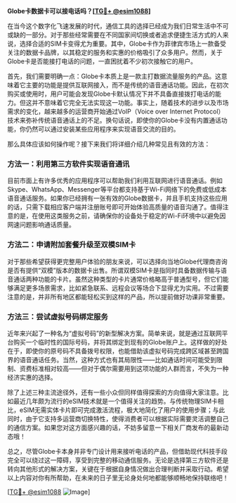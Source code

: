 **Globe卡数据卡可以接电话吗？[[TG💪+ @esim1088](https://t.me/s/esim1088)]**

在当今这个数字化飞速发展的时代，通信工具的选择已经成为我们日常生活中不可或缺的一部分。对于那些经常需要在不同国家间切换或者追求便捷生活方式的人来说，选择合适的SIM卡变得尤为重要。其中，Globe卡作为菲律宾市场上一款备受关注的数据卡品牌，以其稳定的服务和实惠的价格吸引了众多用户。然而，关于Globe卡是否能接打电话的问题，一直困扰着不少初次接触它的用户。

首先，我们需要明确一点：Globe卡本质上是一款主打数据流量服务的产品。这意味着它主要的功能是提供互联网接入，而不是传统的语音通话功能。因此，在初次购买或使用时，用户可能会发现Globe卡默认情况下并不具备直接拨打电话的能力。但这并不意味着它完全无法实现这一功能。事实上，随着技术的进步以及市场需求的变化，越来越多的运营商开始通过VoIP（Voice over Internet Protocol）技术来弥补传统语音通话上的不足。换句话说，即使你的Globe卡没有内置通话功能，你仍然可以通过安装某些应用程序来实现语音交流的目的。

那么具体应该如何操作呢？接下来我们将详细介绍几种常见且有效的方法：

### 方法一：利用第三方软件实现语音通讯

目前市面上有许多优秀的应用程序可以帮助我们利用互联网进行语音通话。例如Skype、WhatsApp、Messenger等平台都支持基于Wi-Fi网络下的免费或低成本语音通话服务。如果你已经拥有一张有效的Globe数据卡，并且手机支持这些应用的话，只需下载相应客户端并注册账号即可开始体验高质量的语音沟通了。值得注意的是，在使用这类服务之前，请确保你的设备处于稳定的Wi-Fi环境中以避免因网速问题影响通话质量。

### 方法二：申请附加套餐升级至双模SIM卡

对于那些希望获得更完整用户体验的朋友来说，可以选择向当地Globe代理商咨询是否有提供“双模”版本的数据卡出售。所谓双模SIM卡是指同时具备数据传输与语音通话两种功能的卡片。虽然这种类型的卡片通常价格略高于普通型号，但它们能够满足更多场景需求，比如紧急联系、远程会议等场合下显得尤为实用。不过需要注意的是，并非所有地区都能轻松买到这样的产品，所以提前做好功课非常重要。

### 方法三：尝试虚拟号码绑定服务

近年来兴起了一种名为“虚拟号码”的新型解决方案。简单来说，就是通过互联网平台购买一个临时性的国际号码，并将其绑定到现有的Globe账户上。这样做的好处在于，即使你的原号码不具备拨号权限，也能借助该虚拟号码完成跨区域甚至跨国界的语音通话任务。当然，这种方式也有其局限性——比如通话时间可能受到限制、资费标准相对较高——但对于偶尔需要用到这项功能的人群而言，不失为一种经济实惠的选择。

除了上述三种主流途径外，还有一些小众但同样值得探索的方向值得大家注意。比如最近几年颇为流行的eSIM技术就是一个值得关注的趋势。与传统物理SIM卡相比，eSIM无需实体卡片即可完成激活流程，极大地简化了用户的使用步骤；与此同时，由于它支持多运营商切换特性，使得消费者可以根据实际需要灵活调整自己的通信方案。如果您对这方面感兴趣的话，不妨多留意一下相关厂商发布的最新动态哦！

总之，尽管Globe卡本身并非专门设计用来接听电话的产品，但借助现代科技手段完全可以绕过这一障碍，享受到完整的移动通信服务。无论是选择第三方软件还是转向其他形式的解决方案，关键在于根据自身情况做出合理判断并采取行动。希望以上内容对你有所帮助，在未来的日子里无论身处何地都能够顺畅地保持联络吧！

[[TG💪+ @esim1088](https://t.me/s/esim1088) ![Image](https://i.postimg.cc/4NQfJmqS/Snipaste-2025-05-13-00-14-12.png)]